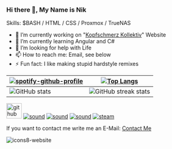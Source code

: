 ### Hi there 👋, My Name is Nik

Skills: $BASH / HTML / CSS / Proxmox / TrueNAS

- 🔭 I’m currently working on "[Kopfschmerz Kollektiv](https://soundcloud.com/kopfschmerzkollektiv)" Website 
- 🌱 I’m currently learning Angular and C# 
- 🤔 I’m looking for help with Life 
- 📫 How to reach me: Email, see below 
- ⚡ Fun fact: I like making stupid hardstyle remixes 

| [![spotify-github-profile](https://spotify-github-profile.vercel.app/api/view?uid=4rs6mijboni6x7hhzjbwm0j1o&cover_image=true&theme=default&show_offline=true&background_color=121212&interchange=false&bar_color=53b14f&bar_color_cover=true)](https://spotify-github-profile.vercel.app/api/view?uid=4rs6mijboni6x7hhzjbwm0j1o&redirect=true) | [![Top Langs](https://github-readme-stats.vercel.app/api/top-langs/?username=Its4Nik)](https://github.com/anuraghazra/github-readme-stats) |
|-|-|
| ![GitHub stats](https://github-readme-stats.vercel.app/api?username=Its4Nik&show_icons=true) | ![GitHub streak stats](https://streak-stats.demolab.com/?user=Its4Nik) |


[<img src='https://cdn.jsdelivr.net/npm/simple-icons@3.0.1/icons/github.svg' alt='github' height='40'>](https://github.com/Its4Nik)  [<img src='https://github.com/Its4Nik/Its4Nik/assets/106100177/2905abc0-e962-4f98-a968-eba24e2d177a' alt='sound'>](https://www.itsnik.de)  [<img src='https://github.com/Its4Nik/Its4Nik/assets/106100177/d383746a-645f-4a3e-8f40-9d150ebc424e' alt='sound'>](https://discord.com/users/its4nik)  [<img src='https://github.com/Its4Nik/Its4Nik/assets/106100177/d383746a-645f-4a3e-8f40-9d150ebc424e' alt='sound'>](https://soundcloud.com/zyrondj)  [<img src='https://github.com/Its4Nik/Its4Nik/assets/106100177/95421b62-a449-4154-b1bf-eb07e9b51fe9' alt='steam'>](https://steamcommunity.com/id/Its4Nik/)  

If you want to contact me write me an E-Mail:
[Contact Me](mailto:info@witsnik.de)

![icons8-website](https://github.com/Its4Nik/Its4Nik/assets/106100177/2905abc0-e962-4f98-a968-eba24e2d177a)
